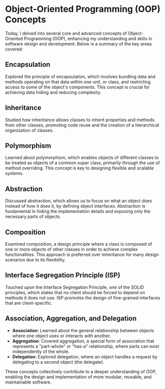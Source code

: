 # Object-Oriented Programming (OOP) Concepts

Today, I delved into several core and advanced concepts of Object-Oriented Programming (OOP), enhancing my understanding and skills in software design and development. Below is a summary of the key areas covered:

## Encapsulation

Explored the principle of encapsulation, which involves bundling data and methods operating on that data within one unit, or class, and restricting access to some of the object's components. This concept is crucial for achieving data hiding and reducing complexity.

## Inheritance

Studied how inheritance allows classes to inherit properties and methods from other classes, promoting code reuse and the creation of a hierarchical organization of classes.

## Polymorphism

Learned about polymorphism, which enables objects of different classes to be treated as objects of a common super class, primarily through the use of method overriding. This concept is key to designing flexible and scalable systems.

## Abstraction

Discussed abstraction, which allows us to focus on what an object does instead of how it does it, by defining object interfaces. Abstraction is fundamental in hiding the implementation details and exposing only the necessary parts of objects.

## Composition

Examined composition, a design principle where a class is composed of one or more objects of other classes in order to achieve complex functionalities. This approach is preferred over inheritance for many design scenarios due to its flexibility.

## Interface Segregation Principle (ISP)

Touched upon the Interface Segregation Principle, one of the SOLID principles, which states that no client should be forced to depend on methods it does not use. ISP promotes the design of fine-grained interfaces that are client-specific.

## Association, Aggregation, and Delegation

- **Association**: Learned about the general relationship between objects where one object uses or interacts with another.
- **Aggregation**: Covered aggregation, a special form of association that represents a "part-whole" or "has-a" relationship, where parts can exist independently of the whole.
- **Delegation**: Explored delegation, where an object handles a request by delegating to a second object (the delegate).

These concepts collectively contribute to a deeper understanding of OOP, enabling the design and implementation of more modular, reusable, and maintainable software.

